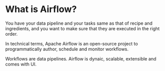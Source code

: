 # What is Airflow?

You have your data pipeline and your tasks same as that of recipe and ingredients, and you want to make sure that they are executed in the right order.

In technical terms, Apache Airflow is an open-source project to programmatically author, schedule and monitor workflows.

Workflows are data pipelines. Airflow is dynaic, scalable, extensible and comes with UI.

